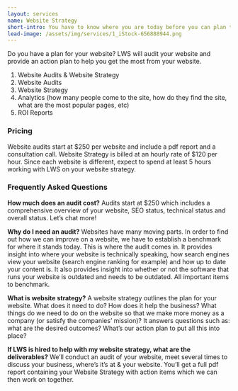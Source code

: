 ```yaml
---
layout: services
name: Website Strategy
short-intro: You have to know where you are today before you can plan tomorrow. Let LWS audit your site and craft a plan for tomorrow.
lead-image: /assets/img/services/1_iStock-656888944.png
---
```

Do you have a plan for your website? LWS will audit your website and provide an action plan to help you get the most from your website.

1. Website Audits & Website Strategy
1. Website Audits
1. Website Strategy
1. Analytics (how many people come to the site, how do they find the site, what are the most popular pages, etc)
1. ROI Reports

### Pricing
Website audits start at $250 per website and include a pdf report and a consultation call. Website Strategy is billed at an hourly rate of $120 per hour. Since each website is different, expect to spend at least 5 hours working with LWS on your website strategy.

### Frequently Asked Questions
**How much does an audit cost?**
Audits start at $250 which includes a comprehensive overview of your website, SEO status, technical status and overall status. Let’s chat more!

**Why do I need an audit?**
Websites have many moving parts. In order to find out how we can improve on a website, we have to establish a benchmark for where it stands today. This is where the audit comes in. It provides insight into where your website is technically speaking, how search engines view your website (search engine ranking for example) and how up to date your content is. It also provides insight into whether or not the software that runs your website is outdated and needs to be outdated. All important items to benchmark.

**What is website strategy?**
A website strategy outlines the plan for your website. What does it need to do? How does it help the business? What things do we need to do on the website so that we make more money as a company (or satisfy the companies’ mission)? It answers questions such as: what are the desired outcomes? What’s our action plan to put all this into place?

**If LWS is hired to help with my website strategy, what are the deliverables?**
We’ll conduct an audit of your website, meet several times to discuss your business, where’s it’s at & your website. You’ll get a full pdf report containing your Website Strategy with action items which we can then work on together.
